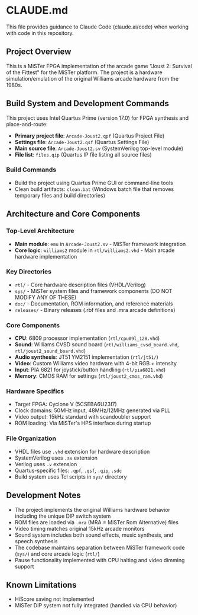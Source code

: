 # CLAUDE.md

This file provides guidance to Claude Code (claude.ai/code) when working with code in this repository.

## Project Overview

This is a MiSTer FPGA implementation of the arcade game "Joust 2: Survival of the Fittest" for the MiSTer platform. The project is a hardware simulation/emulation of the original Williams arcade hardware from the 1980s.

## Build System and Development Commands

This project uses Intel Quartus Prime (version 17.0) for FPGA synthesis and place-and-route:

- **Primary project file**: `Arcade-Joust2.qpf` (Quartus Project File)
- **Settings file**: `Arcade-Joust2.qsf` (Quartus Settings File) 
- **Main source file**: `Arcade-Joust2.sv` (SystemVerilog top-level module)
- **File list**: `files.qip` (Quartus IP file listing all source files)

### Build Commands
- Build the project using Quartus Prime GUI or command-line tools
- Clean build artifacts: `clean.bat` (Windows batch file that removes temporary files and build directories)

## Architecture and Core Components

### Top-Level Architecture
- **Main module**: `emu` in `Arcade-Joust2.sv` - MiSTer framework integration
- **Core logic**: `williams2` module in `rtl/williams2.vhd` - Main arcade hardware implementation

### Key Directories
- `rtl/` - Core hardware description files (VHDL/Verilog)
- `sys/` - MiSTer system files and framework components  (DO NOT MODIFY ANY OF THESE)
- `doc/` - Documentation, ROM information, and reference materials
- `releases/` - Binary releases (.rbf files and .mra arcade definitions)

### Core Components
- **CPU**: 6809 processor implementation (`rtl/cpu09l_128.vhd`)
- **Sound**: Williams CVSD sound board (`rtl/williams_cvsd_board.vhd`, `rtl/joust2_sound_board.vhd`)
- **Audio synthesis**: JT51 YM2151 implementation (`rtl/jt51/`)
- **Video**: Custom Williams video hardware with 4-bit RGB + intensity
- **Input**: PIA 6821 for joystick/button handling (`rtl/pia6821.vhd`)
- **Memory**: CMOS RAM for settings (`rtl/joust2_cmos_ram.vhd`)

### Hardware Specifics
- Target FPGA: Cyclone V (5CSEBA6U23I7)
- Clock domains: 50MHz input, 48MHz/12MHz generated via PLL
- Video output: 15kHz standard with scandoubler support
- ROM loading: Via MiSTer's HPS interface during startup

### File Organization
- VHDL files use `.vhd` extension for hardware description
- SystemVerilog uses `.sv` extension  
- Verilog uses `.v` extension
- Quartus-specific files: `.qpf`, `.qsf`, `.qip`, `.sdc`
- Build system uses Tcl scripts in `sys/` directory

## Development Notes

- The project implements the original Williams hardware behavior including the unique DIP switch system
- ROM files are loaded via `.mra` (MRA = MiSTer Rom Alternative) files
- Video timing matches original 15kHz arcade monitors
- Sound system includes both sound effects, music synthesis, and speech synthesis
- The codebase maintains separation between MiSTer framework code (`sys/`) and core arcade logic (`rtl/`)
- Pause functionality implemented with CPU halting and video dimming support

## Known Limitations
- HiScore saving not implemented
- MiSTer DIP system not fully integrated (handled via CPU behavior)